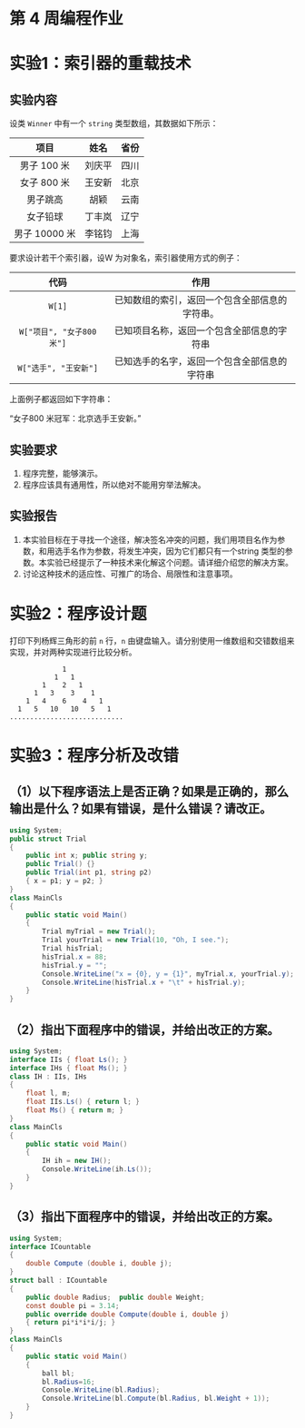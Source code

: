 # 第 4 周编程作业

# 实验1：索引器的重载技术

## 实验内容

设类 `Winner` 中有一个 `string` 类型数组，其数据如下所示：

| 项目 | 姓名 | 省份 |
| :-: | :-: | :-: |
| 男子 100 米 | 刘庆平 | 四川 |
| 女子 800 米 | 王安新 | 北京 |
| 男子跳高 | 胡颖 | 云南 |
| 女子铅球 | 丁丰岚 | 辽宁 |
| 男子 10000 米 | 李铭钧 | 上海 |

要求设计若干个索引器，设W 为对象名，索引器使用方式的例子：

| 代码 | 作用 |
| :-: | :-: |
| `W[1]` | 已知数组的索引，返回一个包含全部信息的字符串。 
| `W["项目", "女子800 米"]` | 已知项目名称，返回一个包含全部信息的字符串 
| `W["选手", "王安新"]` | 已知选手的名字，返回一个包含全部信息的字符串 

上面例子都返回如下字符串： 

 “女子800 米冠军：北京选手王安新。” 

## 实验要求
1. 程序完整，能够演示。
2. 程序应该具有通用性，所以绝对不能用穷举法解决。 

## 实验报告

1. 本实验目标在于寻找一个途径，解决签名冲突的问题，我们用项目名作为参数，和用选手名作为参数，将发生冲突，因为它们都只有一个string 类型的参数。本实验已经提示了一种技术来化解这个问题。请详细介绍您的解决方案。 
2. 讨论这种技术的适应性、可推广的场合、局限性和注意事项。

# 实验2：程序设计题

打印下列杨辉三角形的前 `n` 行，`n` 由键盘输入。请分别使用一维数组和交错数组来实现，并对两种实现进行比较分析。

```
             1
           1   1
        1    2   1
      1   3    3    1
    1   4    6    4   1
  1   5   10   10   5   1
............................
```

# 实验3：程序分析及改错

## （1）以下程序语法上是否正确？如果是正确的，那么输出是什么？如果有错误，是什么错误？请改正。

```csharp
using System;
public struct Trial
{
    public int x; public string y;
    public Trial() {}
    public Trial(int p1, string p2)
    { x = p1; y = p2; }
}
class MainCls
{
    public static void Main()
    {
        Trial myTrial = new Trial();
        Trial yourTrial = new Trial(10, "Oh, I see.");
        Trial hisTrial;
        hisTrial.x = 88;
        hisTrial.y = "";
        Console.WriteLine("x = {0}, y = {1}", myTrial.x, yourTrial.y);
        Console.WriteLine(hisTrial.x + "\t" + hisTrial.y);
    }
}
```

## （2）指出下面程序中的错误，并给出改正的方案。

```csharp
using System;
interface IIs { float Ls(); }
interface IHs { float Ms(); }
class IH : IIs, IHs
{ 
    float l, m;
    float IIs.Ls() { return l; }
    float Ms() { return m; }
}
class MainCls
{
    public static void Main()
    {
        IH ih = new IH();
        Console.WriteLine(ih.Ls());
    }
}
```

## （3）指出下面程序中的错误，并给出改正的方案。

```csharp
using System;
interface ICountable
{
    double Compute (double i, double j);
}
struct ball : ICountable
{
    public double Radius;  public double Weight;
    const double pi = 3.14;
    public override double Compute(double i, double j)
    { return pi*i*i*i/j; }
}
class MainCls
{
    public static void Main()
    {
        ball bl;
        bl.Radius=16;
        Console.WriteLine(bl.Radius);
        Console.WriteLine(bl.Compute(bl.Radius, bl.Weight + 1));
    }
}
```

